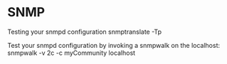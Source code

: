 SNMP
==================================



Testing your snmpd configuration
    snmptranslate -Tp


Test your snmpd configuration by invoking a snmpwalk on the localhost: 
    snmpwalk -v 2c -c myCommunity localhost